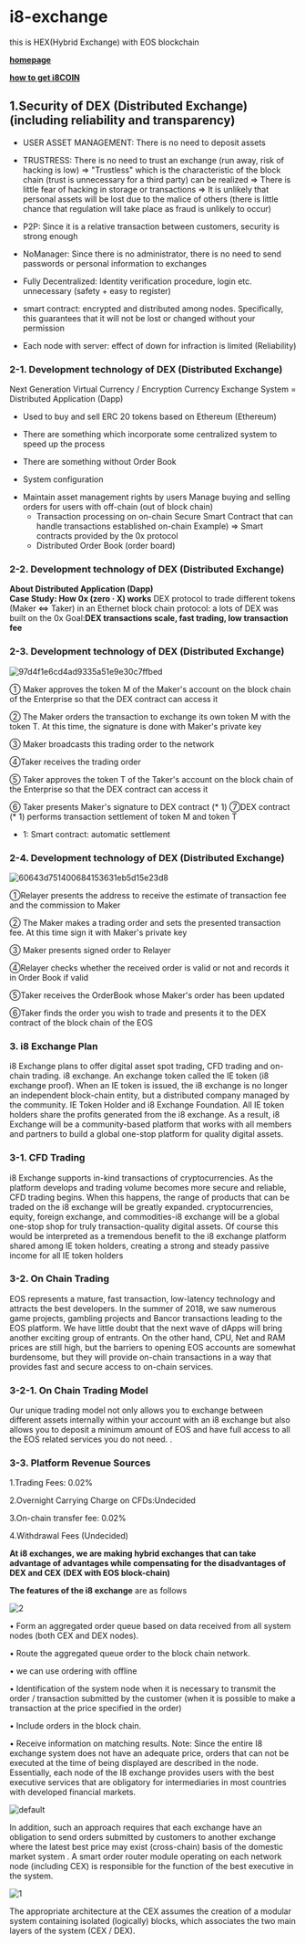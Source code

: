 # i8-exchange
this is HEX(Hybrid Exchange) with EOS blockchain


**[homepage](http://www.i8exchange.com/)**

**[how to get i8COIN](http://i8exchange.com/novawallet/)**



## 1.Security of DEX (Distributed Exchange) (including reliability and transparency)

- USER ASSET MANAGEMENT: There is no need to deposit assets

- TRUSTRESS: There is no need to trust an exchange (run away, risk of hacking is low)
⇒ "Trustless" which is the characteristic of the block chain (trust is unnecessary for a third party) can be realized
⇒ There is little fear of hacking in storage or transactions
⇒ It is unlikely that personal assets will be lost due to the malice of others (there is little chance that regulation will take place as fraud is unlikely to occur)

- P2P: Since it is a relative transaction between customers, security is strong enough

- NoManager: Since there is no administrator, there is no need to send passwords or personal information to exchanges

- Fully Decentralized: Identity verification procedure, login etc. unnecessary (safety + easy to register)

- smart contract: encrypted and distributed among nodes. Specifically, this guarantees that it will not be lost or changed without your permission

- Each node with server: effect of down for infraction is limited (Reliability)


### 2-1. Development technology of DEX (Distributed Exchange)

Next Generation Virtual Currency / Encryption Currency Exchange System = Distributed Application (Dapp)

* Used to buy and sell ERC 20 tokens based on Ethereum (Ethereum)

* There are something which incorporate some centralized system to speed up the process

* There are something without Order Book

* System configuration
- Maintain asset management rights by users
       Manage buying and selling orders for users with off-chain (out of block chain)
    - Transaction processing on on-chain
       Secure Smart Contract that can handle transactions established on-chain
       Example) ⇒ Smart contracts provided by the 0x protocol
    - Distributed Order Book (order board)


### 2-2. Development technology of DEX (Distributed Exchange)

**About Distributed Application (Dapp)  
Case Study: How 0x (zero · X) works**
DEX protocol to trade different tokens (Maker ⇔ Taker) in an Ethernet block chain
protocol: a lots of DEX was built on the 0x
Goal:**DEX transactions scale, fast trading, low transaction fee**


### 2-3. Development technology of DEX (Distributed Exchange)

![97d4f1e6cd4ad9335a51e9e30c7ffbed](https://user-images.githubusercontent.com/12098113/50539983-a9b5ab00-0bcc-11e9-975e-f82177a19b46.png)


① Maker approves the token M of the Maker's account on the block chain of the Enterprise so that the DEX contract can access it

② The Maker orders the transaction to exchange its own token M with the token T. At this time, the signature is done with Maker's private key

③ Maker broadcasts this trading order to the network

④Taker receives the trading order

⑤ Taker approves the token T of the Taker's account on the block chain of the Enterprise so that the DEX contract can access it

⑥ Taker presents Maker's signature to DEX contract (* 1)
⑦DEX contract (* 1) performs transaction settlement of token M and token T
* 1: Smart contract: automatic settlement


### 2-4. Development technology of DEX (Distributed Exchange)

![60643d751400684153631eb5d15e23d8](https://user-images.githubusercontent.com/12098113/50540046-edf57b00-0bcd-11e9-85aa-232099777581.png)


①Relayer presents the address to receive the estimate of transaction fee and the commission to Maker

② The Maker makes a trading order and sets the presented transaction fee. At this time sign it with Maker's private key

③ Maker presents signed order to Relayer

④Relayer checks whether the received order is valid or not and records it in Order Book if valid

⑤Taker receives the OrderBook whose Maker's order has been updated

⑥Taker finds the order you wish to trade and presents it to the DEX contract of the block chain of the EOS

### 3. i8 Exchange Plan
i8 Exchange plans to offer digital asset spot trading, CFD trading and on-chain trading. i8 exchange.
An exchange token called the IE token (i8 exchange proof). When an IE token is issued, the i8 exchange is no longer an independent block-chain entity, but a distributed company managed by the community.
IE Token Holder and i8 Exchange Foundation. All IE token holders share the profits generated from the i8 exchange. As a result, i8 Exchange will be a community-based platform that works with all members and partners to build a global one-stop platform for quality digital assets.

### 3-1. CFD Trading
i8 Exchange supports in-kind transactions of cryptocurrencies. As the platform develops and trading volume becomes more secure and reliable, CFD trading begins. When this happens, the range of products that can be traded on the i8 exchange will be greatly expanded. cryptocurrencies, equity, foreign exchange, and commodities-i8 exchange will be a global one-stop shop for truly transaction-quality digital assets. Of course this would be interpreted as a tremendous benefit to the i8 exchange platform shared among IE token holders, creating a strong and steady passive income for all IE token holders

### 3-2. On Chain Trading
EOS represents a mature, fast transaction, low-latency technology and attracts the best developers. In the summer of 2018, we saw numerous game projects, gambling projects and Bancor transactions leading to the EOS platform. We have little doubt that the next wave of dApps will bring another exciting group of entrants. On the other hand, CPU, Net and RAM prices are still high, but the barriers to opening EOS accounts are somewhat burdensome, but they will provide on-chain transactions in a way that provides fast and secure access to on-chain services.

### 3-2-1. On Chain Trading Model
Our unique trading model not only allows you to exchange between different assets internally within your account with an i8 exchange but also allows you to deposit a minimum amount of EOS and have full access to all the EOS related services you do not need. .

### 3-3. Platform Revenue Sources
1.Trading Fees: 0.02%

2.Overnight Carrying Charge on CFDs:Undecided

3.On-chain transfer fee: 0.02%

4.Withdrawal Fees (Undecided)




**At i8 exchanges, we are making hybrid exchanges that can take advantage of advantages while compensating for the disadvantages of DEX and CEX (DEX with EOS block-chain)**

**The features of the i8 exchange** are as follows

![2](https://user-images.githubusercontent.com/12098113/48248863-6052a600-e43c-11e8-866a-36096324e2e9.png)

• Form an aggregated order queue based on data received from all system nodes (both CEX and DEX nodes).

• Route the aggregated queue order to the block chain network.

• we can use ordering with offline

• Identification of the system node when it is necessary to transmit the order / transaction submitted by the customer (when it is possible to make a transaction at the price specified in the order)

• Include orders in the block chain.

• Receive information on matching results.
Note: Since the entire I8 exchange system does not have an adequate price, orders that can not be executed at the time of being displayed are described in the node.
Essentially, each node of the I8 exchange provides users with the best executive services that are obligatory for intermediaries in most countries with developed financial markets.

![default](https://user-images.githubusercontent.com/12098113/48248871-66488700-e43c-11e8-8c07-849bc3561990.png)

In addition, such an approach requires that each exchange have an obligation to send orders submitted by customers to another exchange where the latest best price may exist (cross-chain) basis of the domestic market system . A smart order router module operating on each network node (including CEX) is responsible for the function of the best executive in the system.

![1](https://user-images.githubusercontent.com/12098113/48248876-68aae100-e43c-11e8-837f-9731b1cfaafa.png)

The appropriate architecture at the CEX assumes the creation of a modular system containing isolated (logically) blocks, which associates the two main layers of the system (CEX / DEX). 
